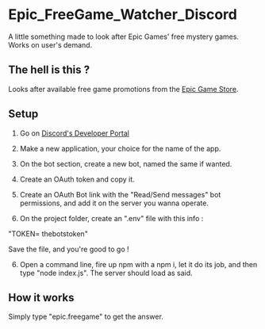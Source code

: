 # Epic_FreeGame_Watcher_Discord
A little something made to look after Epic Games' free mystery games. Works on user's demand.


## The hell is this ?

Looks after available free game promotions from the [Epic Game Store](https://www.epicgames.com/store/free-games).

## Setup

1) Go on [Discord's Developer Portal](https://discord.com/developers)

2) Make a new application, your choice for the name of the app.

3) On the bot section, create a new bot, named the same if wanted.

4) Create an OAuth token and copy it.

5) Create an OAuth Bot link with the "Read/Send messages" bot permissions, and add it on the server you wanna operate.

5) On the project folder, create an ".env" file with this info :

"TOKEN= thebotstoken"

Save the file, and you're good to go !

6) Open a command line, fire up npm with a npm i, let it do its job, and then type "node index.js". The server should load as said.

## How it works

Simply type "epic.freegame" to get the answer.
